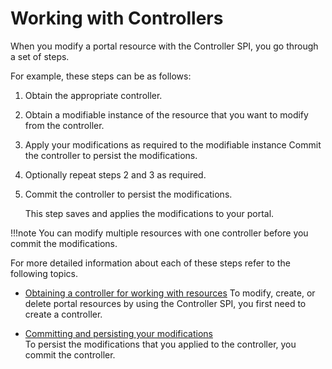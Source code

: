 # Working with Controllers

When you modify a portal resource with the Controller SPI, you go through a set of steps.

For example, these steps can be as follows:

1.  Obtain the appropriate controller.

2.  Obtain a modifiable instance of the resource that you want to modify from the controller.

3.  Apply your modifications as required to the modifiable instance Commit the controller to persist the modifications.

4.  Optionally repeat steps 2 and 3 as required.

5.  Commit the controller to persist the modifications.

    This step saves and applies the modifications to your portal.

!!!note
    You can modify multiple resources with one controller before you commit the modifications.

For more detailed information about each of these steps refer to the following topics.

-   [Obtaining a controller for working with resources](ctrlrapit_obtn_ctrlr.md) 
To modify, create, or delete portal resources by using the Controller SPI, you first need to create a controller.

-   [Committing and persisting your modifications](ctrlrapit_comit.md)  
To persist the modifications that you applied to the controller, you commit the controller.



